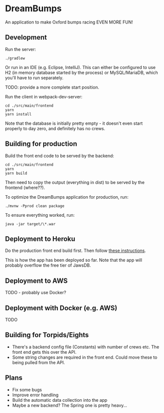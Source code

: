 # DreamBumps

An application to make Oxford bumps racing EVEN MORE FUN!

## Development

Run the server:

    ./gradlew

Or run in an IDE (e.g. Eclipse, IntelliJ). This can either be configured to use H2 (in memory database started by the process) or MySQL/MariaDB, which you'll have to run separately.

TODO: provide a more complete start position.

Run the client in webpack-dev-server:

    cd ./src/main/frontend
    yarn
    yarn install

Note that the database is initially pretty empty - it doesn't even start properly to day zero, and definitely has no crews.

## Building for production

Build the front end code to be served by the backend:

    cd ./src/main/frontend
    yarn
    yarn build

Then need to copy the output (everything in dist) to be served by the frontend (where??).

To optimize the DreamBumps application for production, run:

    ./mvnw -Pprod clean package

To ensure everything worked, run:

    java -jar target/\*.war

## Deployment to Heroku

Do the production front end build first.
Then follow [these instructions](http://www.jhipster.tech/heroku/).

This is how the app has been deployed so far.
Note that the app will probably overflow the free tier of JawsDB.

## Deployment to AWS

TODO - probably use Docker?

## Deployment with Docker (e.g. AWS)

TODO

## Building for Torpids/Eights

* There's a backend config file (Constants) with number of crews etc. The front end gets this over the API.
* Some string changes are required in the front end. Could move these to being pulled from the API.

## Plans

* Fix some bugs
* Improve error handling
* Build the automatic data collection into the app
* Maybe a new backend? The Spring one is pretty heavy...
